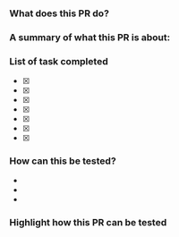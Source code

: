 ### What does this PR do?

### A summary of what this PR is about:


### List of task completed


- [x] 
- [x] 
- [x] 
- [x] 
- [x] 
- [x] 
- [x] 

### How can this be tested?
* 
* 
* 


### Highlight how this PR can be tested





